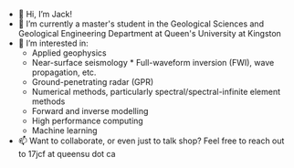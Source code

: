 - 👋 Hi, I’m Jack!
- 🌱 I’m currently a master's student in the Geological Sciences and Geological Engineering Department at Queen's University at Kingston
- 👀 I’m interested in: 
	* Applied geophysics 
	* Near-surface seismology
	        * Full-waveform inversion (FWI), wave propagation, etc.
	* Ground-penetrating radar (GPR)
	* Numerical methods, particularly spectral/spectral-infinite element methods
	* Forward and inverse modelling
	* High performance computing
	* Machine learning
- 📫 Want to collaborate, or even just to talk shop? Feel free to reach out to 17jcf at queensu dot ca
<!---
j17d/j17d is a ✨ special ✨ repository because its `README.md` (this file) appears on your GitHub profile.
You can click the Preview link to take a look at your changes.
--->
